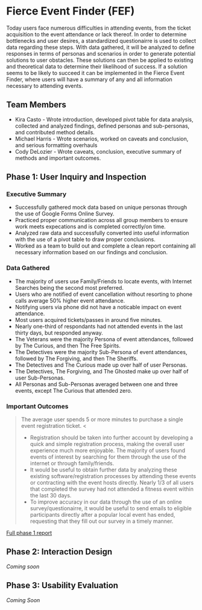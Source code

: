 # Fierce Event Finder (FEF)

Today users face numerous difficulties in attending events, from the ticket acquisition to the event attendance or lack thereof. In order to determine bottlenecks and user desires, a standardized questionairre is used to collect data regarding these steps. With data gathered, it will be analyzed to define responses in terms of personas and scenarios in order to generate potential solutions to user obstacles. These solutions can then be applied to existing and theoretical data to determine their likelihood of success. If a solution seems to be likely to succeed it can be implemented in the Fierce Event Finder, where users will have a summary of any and all information necessary to attending events.

## Team Members

* Kira Casto - Wrote introduction, developed pivot table for data analysis, collected and analyzed findings, defined personas and sub-personas, and contributed method details.
* Michael Harris - Wrote scenarios, worked on caveats and conclusion, and serious formatting overhauls
* Cody DeLozier - Wrote caveats, conclusion, executive summary of methods and important outcomes.

## Phase 1: User Inquiry and Inspection

### Executive Summary
* Successfully gathered mock data based on unique personas through the use of Google Forms Online Survey.
* Practiced proper communication across all group members to ensure work meets expecations and is completed correctly/on time.
* Analyzed raw data and successfully converted into useful information with the use of a pivot table to draw proper conclusions.
* Worked as a team to build out and complete a clean report containing all necessary information based on our findings and conclusion.

### Data Gathered
* The majority of users use Family/Friends to locate events, with Internet Searches being the second most preferred.
* Users who are notified of event cancellation without resorting to phone calls average 50% higher event attendance.
* Notifying users via phone did not have a noticable impact on event attendance.
* Most users acquired tickets/passes in around five minutes.
* Nearly one-third of respondants had not attended events in the last thirty days, but responded anyway.
* The Veterans were the majority Persona of event attendances, followed by The Curious, and then The Free Spirits.
* The Detectives were the majority Sub-Persona of event attendances, followed by The Forgiving, and then The Sheriffs.
* The Detectives and The Curious made up over half of user Personas.
* The Detectives, The Forgiving, and The Ghosted make up over half of user Sub-Personas.
* All Personas and Sub-Personas averaged between one and three events, except The Curious that attended zero.

### Important Outcomes
> The average user spends 5 or more minutes to purchase a single event registration ticket. <
> * Registration should be taken into further account by developing a quick and simple registration process, making the overall user experience much more enjoyable.
> The majority of users found events of interest by searching for them through the use of the internet or through family/friends.
> * It would be useful to obtain further data by analyzing these existing software/registration processes by attending these events or contracting with the event hosts directly.
> Nearly 1/3 of all users that completed the survey had not attended a fitness event within the last 30 days.
> * To improve accuracy in our data through the use of an online survey/questionairre, it would be useful to send emails to eligible participants directly after a popular local event has ended, requesting that they fill out our survey in a timely manner.

[Full phase 1 report](phase1/)

## Phase 2: Interaction Design

*Coming soon*

## Phase 3: Usability Evaluation

*Coming Soon*
